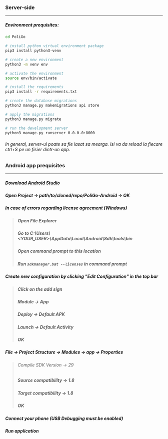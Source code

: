 ### Server-side
---

##### Environment prequisites:
 ``` bash 
 cd PoliGo
 
 # install python virtual environment package
 pip3 install python3-venv

 # create a new environment
 python3 -m venv env

 # activate the environment
 source env/bin/activate

 # install the requirements
 pip3 install -r requirements.txt

 # create the database migrations
 python3 manage.py makemigrations api store

 # apply the migrations
 python3 manage.py migrate

 # run the development server
 python3 manage.py runserver 0.0.0.0:8000
 ```


 ###### In general, server-ul poate sa fie lasat sa mearga. Isi va da reload la fiecare ctrl+S pe un fisier dintr-un app.
 

 
 ### Android app prequisites
 ---
 
 ##### Download [Android Studio](https://developer.android.com/studio)
 ##### Open Project -> path/to/cloned/repo/PoliGo-Android -> OK
 ##### In case of errors regarding license agreement (Windows) 
 > ##### Open File Explorer
 >
 > ##### Go to C:\Users\ \<YOUR_USER>\AppData\Local\Android\Sdk\tools\bin
 >
 > ##### Open command prompt to this location
 >
 > ##### Run `sdkmanager.bat --licenses` in command prompt 
 
 ##### Create new configuration by clicking "Edit Configuration" in the top bar
 > ##### Click on the add sign
 > ##### Module -> App
 > ##### Deploy -> Default APK
 > ##### Launch -> Default Activity
 > ##### OK
 
 ##### File -> Project Structure -> Modules -> app -> Properties
 > ###### Compile SDK Version -> 29
 > ##### Source compatibility -> 1.8
 > ##### Target compatibility -> 1.8
 > ##### OK
 
 
 ##### Connect your phone (USB Debugging must be enabled)
 ##### Run application

